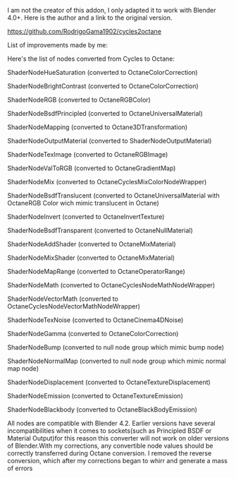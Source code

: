 I am not the creator of this addon, I only adapted it to work with Blender 4.0+. Here is the author and a link to the original version.

https://github.com/RodrigoGama1902/cycles2octane


List of improvements made by me:

Here's the list of nodes converted from Cycles to Octane:

ShaderNodeHueSaturation (converted to OctaneColorCorrection)

ShaderNodeBrightContrast (converted to OctaneColorCorrection)

ShaderNodeRGB (converted to OctaneRGBColor)

ShaderNodeBsdfPrincipled (converted to OctaneUniversalMaterial)

ShaderNodeMapping (converted to Octane3DTransformation)

ShaderNodeOutputMaterial (converted to ShaderNodeOutputMaterial)

ShaderNodeTexImage (converted to OctaneRGBImage)

ShaderNodeValToRGB (converted to OctaneGradientMap)

ShaderNodeMix (converted to OctaneCyclesMixColorNodeWrapper)

ShaderNodeBsdfTranslucent (converted to OctaneUniversalMaterial with OctaneRGB Color wich mimic translucent in Octane)

ShaderNodeInvert (converted to OctaneInvertTexture)

ShaderNodeBsdfTransparent (converted to OctaneNullMaterial)

ShaderNodeAddShader (converted to OctaneMixMaterial)

ShaderNodeMixShader (converted to OctaneMixMaterial)

ShaderNodeMapRange (converted to OctaneOperatorRange)

ShaderNodeMath (converted to OctaneCyclesNodeMathNodeWrapper)

ShaderNodeVectorMath (converted to OctaneCyclesNodeVectorMathNodeWrapper)

ShaderNodeTexNoise (converted to OctaneCinema4DNoise)

ShaderNodeGamma (converted to OctaneColorCorrection)

ShaderNodeBump (converted to null node group which mimic bump node)

ShaderNodeNormalMap (converted to null node group which mimic normal map node)

ShaderNodeDisplacement (converted to OctaneTextureDisplacement)

ShaderNodeEmission (converted to OctaneTextureEmission)

ShaderNodeBlackbody (converted to OctaneBlackBodyEmission)


All nodes are compatible with Blender 4.2. Earlier versions have several incompatibilities when it comes to sockets(such as Principled BSDF or Material Output)for this reason this converter will not work on older versions of Blender.With my corrections, any convertible node values should be correctly transferred during Octane conversion. I removed the reverse conversion, which after my corrections began to whirr and generate a mass of errors
